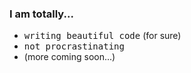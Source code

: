 ### I am totally...
- <kbd>writing beautiful code</kbd> (for sure)
- <kbd>not procrastinating</kbd>
- (more coming soon...)
